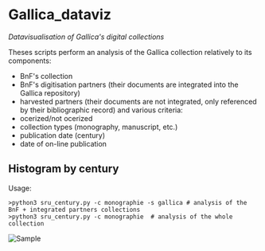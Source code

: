 # Gallica_dataviz
  *Datavisualisation of Gallica's digital collections*

Theses scripts perform an analysis of the Gallica collection relatively to its components:
- BnF's collection 
- BnF's digitisation partners (their documents are integrated into the Gallica repository)
- harvested partners (their documents are not integrated, only referenced by their bibliographic record)
and various criteria:
- ocerized/not ocerized
- collection types (monography, manuscript, etc.)
- publication date (century)
- date of on-line publication

## Histogram by century

Usage:
``` 
>python3 sru_century.py -c monographie -s gallica # analysis of the BnF + integrated partners collections
>python3 sru_century.py -c monographie  # analysis of the whole collection
```

![Sample](https://github.com/altomator/Gallica_dataviz/blob/main/histogram_by_century/monographie_by_CENTURY.png)
